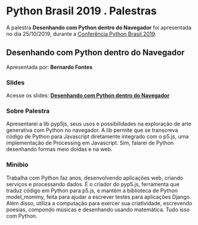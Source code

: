 # Python Brasil 2019 . Palestras


A palestra **Desenhando com Python dentro do Navegador** foi apresentada no dia 25/10/2019, durante a [Conferência Python Brasil 2019](http://2019.pythonbrasil.org.br).


## Desenhando com Python dentro do Navegador
Apresentada por: **Bernardo Fontes**

### Slides
Acesse os slides: **[Desenhando com Python dentro do Navegador](./)**


### Sobre Palestra
Apresentarei a lib pyp5js, seus usos e possibilidades na exploração de arte generativa com Python no navegador.  A lib permite que se transcreva código de Python para Javascript diretamente integrado com o p5.js, uma implementação de Processing em Javascript. Sim, falarei de Python desenhando formas meio doidas e na web.



### Minibio
Trabalha com Python faz anos, desenvolvendo aplicações web, criando serviços e processando dados. É o criador do pyp5.js, ferramenta que traduz código em Python para p5.js, e mantém a biblioteca de Python model_mommy, feita para ajudar a escrever testes para aplicações Django. Além disso, utiliza a computação para exercer sua criatividade, escrevendo poesias, compondo músicas e desenhando usando matemática. Tudo isso com Python.


